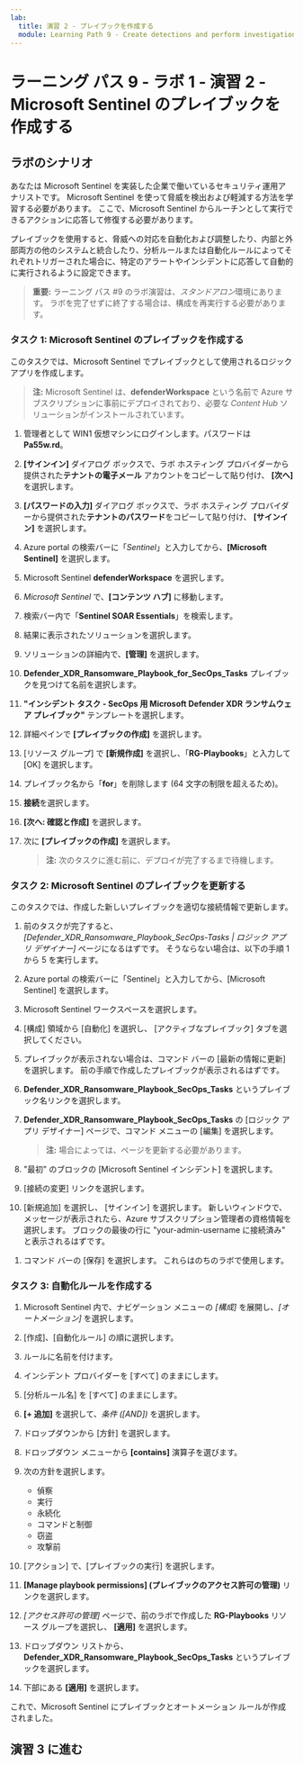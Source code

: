 ```yaml
---
lab:
  title: 演習 2 - プレイブックを作成する
  module: Learning Path 9 - Create detections and perform investigations using Microsoft Sentinel
---
```


# ラーニング パス 9 - ラボ 1 - 演習 2 - Microsoft Sentinel のプレイブックを作成する

## ラボのシナリオ

あなたは Microsoft Sentinel を実装した企業で働いているセキュリティ運用アナリストです。 Microsoft Sentinel を使って脅威を検出および軽減する方法を学習する必要があります。 ここで、Microsoft Sentinel からルーチンとして実行できるアクションに応答して修復する必要があります。

プレイブックを使用すると、脅威への対応を自動化および調整したり、内部と外部両方の他のシステムと統合したり、分析ルールまたは自動化ルールによってそれぞれトリガーされた場合に、特定のアラートやインシデントに応答して自動的に実行されるように設定できます。

>**重要:** ラーニング パス #9 のラボ演習は、*スタンドアロン*環境にあります。 ラボを完了せずに終了する場合は、構成を再実行する必要があります。

### タスク 1: Microsoft Sentinel のプレイブックを作成する

このタスクでは、Microsoft Sentinel でプレイブックとして使用されるロジック アプリを作成します。

>**注:** Microsoft Sentinel は、**defenderWorkspace** という名前で Azure サブスクリプションに事前にデプロイされており、必要な *Content Hub* ソリューションがインストールされています。

1. 管理者として WIN1 仮想マシンにログインします。パスワードは**Pa55w.rd**。  

1. **[サインイン]** ダイアログ ボックスで、ラボ ホスティング プロバイダーから提供された**テナントの電子メール** アカウントをコピーして貼り付け、 **[次へ]** を選択します。

1. **[パスワードの入力]** ダイアログ ボックスで、ラボ ホスティング プロバイダーから提供された**テナントのパスワード**をコピーして貼り付け、 **[サインイン]** を選択します。

1. Azure portal の検索バーに「*Sentinel*」と入力してから、**[Microsoft Sentinel]** を選択します。

1. Microsoft Sentinel **defenderWorkspace** を選択します。

1. *Microsoft Sentinel* で、**[コンテンツ ハブ]** に移動します。

1. 検索バー内で「**Sentinel SOAR Essentials**」を検索します。

1. 結果に表示されたソリューションを選択します。

1. ソリューションの詳細内で、**[管理]** を選択します。

1. **Defender_XDR_Ransomware_Playbook_for_SecOps_Tasks** プレイブックを見つけて名前を選択します。

1. **"インシデント タスク - SecOps 用 Microsoft Defender XDR ランサムウェア プレイブック"** テンプレートを選択します。

1. 詳細ペインで **[プレイブックの作成]** を選択します。

1. [リソース グループ] で **[新規作成]** を選択し、「**RG-Playbooks**」と入力して [OK] を選択します。

1. プレイブック名から「**for**」を削除します (64 文字の制限を超えるため)。

1. **接続**を選択します。

1. **[次へ: 確認と作成]** を選択します。

1. 次に **[プレイブックの作成]** を選択します。

    >**注:**  次のタスクに進む前に、デプロイが完了するまで待機します。

### タスク 2: Microsoft Sentinel のプレイブックを更新する

このタスクでは、作成した新しいプレイブックを適切な接続情報で更新します。

1. 前のタスクが完了すると、*[Defender_XDR_Ransomware_Playbook_SecOps-Tasks | ロジック アプリ デザイナー]* ページになるはずです。 そうならない場合は、以下の手順 1 から 5 を実行します。

1. Azure portal の検索バーに「Sentinel」と入力してから、[Microsoft Sentinel] を選択します。

1. Microsoft Sentinel ワークスペースを選択します。

1. [構成] 領域から [自動化] を選択し、 [アクティブなプレイブック] タブを選択してください。

1. プレイブックが表示されない場合は、コマンド バーの [最新の情報に更新] を選択します。 前の手順で作成したプレイブックが表示されるはずです。

1. **Defender_XDR_Ransomware_Playbook_SecOps_Tasks** というプレイブック名リンクを選択します。

1. **Defender_XDR_Ransomware_Playbook_SecOps_Tasks** の [ロジック アプリ デザイナー] ページで、コマンド メニューの [編集] を選択します。

    >**注:** 場合によっては、ページを更新する必要があります。

1. "最初" のブロックの [Microsoft Sentinel インシデント] を選択します。

1. [接続の変更] リンクを選択します。

1. [新規追加] を選択し、 [サインイン] を選択します。 新しいウィンドウで、メッセージが表示されたら、Azure サブスクリプション管理者の資格情報を選択します。 ブロックの最後の行に "your-admin-username に接続済み" と表示されるはずです。

<!--- 1. Below within the logic split (+ sign), select Add an action to incident.--->

1. コマンド バーの [保存] を選択します。 これらはのちのラボで使用します。

### タスク 3: 自動化ルールを作成する

1. Microsoft Sentinel 内で、ナビゲーション メニューの *[構成]* を展開し、*[オートメーション]* を選択します。

1. [作成]、[自動化ルール] の順に選択します。

1. ルールに名前を付けます。

1. インシデント プロバイダーを [すべて] のままにします。

1. [分析ルール名] を [すべて] のままにします。

1. **[+ 追加]** を選択して、*条件 ([AND])* を選択します。

1. ドロップダウンから [方針] を選択します。

1. ドロップダウン メニューから **[contains]** 演算子を選びます。

1. 次の方針を選択します。
    - 偵察
    - 実行
    - 永続化
    - コマンドと制御
    - 窃盗
    - 攻撃前

1. [アクション] で、[プレイブックの実行] を選択します。

1. **[Manage playbook permissions] (プレイブックのアクセス許可の管理)** リンクを選択します。

1. *[アクセス許可の管理]* ページで、前のラボで作成した **RG-Playbooks** リソース グループを選択し、 **[適用]** を選択します。

1. ドロップダウン リストから、**Defender_XDR_Ransomware_Playbook_SecOps_Tasks** というプレイブックを選択します。

1. 下部にある **[適用]** を選択します。

これで、Microsoft Sentinel にプレイブックとオートメーション ルールが作成されました。

## 演習 3 に進む
